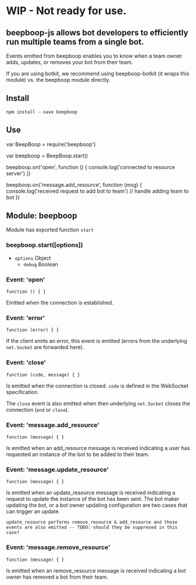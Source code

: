 # WIP - Not ready for use.

## beepboop-js allows bot developers to efficiently run multiple teams from a single bot.

Events emitted from beepboop enables you to know when a team owner adds, updates, or removes your bot from their team.

If you are using botkit, we recommend using beepboop-botkit (it wraps this module) vs. the beepboop module directly.

## Install
`npm install --save beepboop`

## Use
  var BeepBoop = require('beepboop')

  var beepboop = BeepBoop.start()

  beepboop.on('open', function () {
    console.log('connected to resource server')
  })

  beepboop.on('message.add_resource', function (msg) {
    console.log('received request to add bot to team')
    // handle adding team to bot
  })


## Module: beepboop

Module has exported function `start`

### beepboop.start([options])

* `options` Object
  * `debug` Boolean

### Event: 'open'

`function () { }`

Emitted when the connection is established.

### Event: 'error'

`function (error) { }`

If the client emits an error, this event is emitted (errors from the underlying `net.Socket` are forwarded here).

### Event: 'close'

`function (code, message) { }`

Is emitted when the connection is closed. `code` is defined in the WebSocket specification.

The `close` event is also emitted when then underlying `net.Socket` closes the connection (`end` or `close`).

### Event: 'message.add_resource'

`function (message) { }`

Is emitted when an add_resource message is received indicating a user has requested an instance of the bot to be added to their team.

### Event: 'message.update_resource'

`function (message) { }`

Is emitted when an update_resource message is received indicating a request to update the instance of the bot has been sent. The bot maker updating the bot, or a bot owner updating configuration are two cases that can trigger an update.

`update_resource performs remove_resource & add_resource and those events are also emitted -- TODO: should they be suppresed in this case?`


### Event: 'message.remove_resource'

`function (message) { }`

Is emitted when an remove_resource message is received indicating a bot owner has removed a bot from their team.

